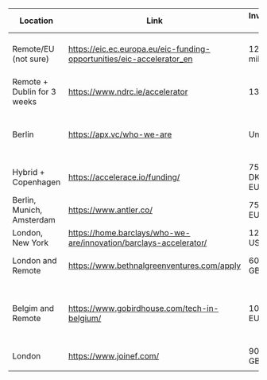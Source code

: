 
| Location                    | Link                                                                  | Investment size        | Grant/Investment Split                                         | Note                                                |
| --------------------------- | --------------------------------------------------------------------- | ---------------------- | -------------------------------------------------------------- | --------------------------------------------------- |
| Remote/EU (not sure)        | https://eic.ec.europa.eu/eic-funding-opportunities/eic-accelerator_en | 12.5 EUR million       | up to 2.5 EUR million as grant and up to 10 EUR million equity |                                                     |
| Remote + Dublin for 3 weeks | https://www.ndrc.ie/accelerator                                       | 130k EUR               | Unknown                                                        | we must be incorporate in Ireland                   |
| Berlin                      | https://apx.vc/who-we-are                                             | Unknown                | Unknown                                                        | Call themselves: "The earliest-stage VC"            |
| Hybrid + Copenhagen         | https://accelerace.io/funding/                                        | 750 000 DKK (100k EUR) | convertible loan 100%                                          | 7-week investment program                           |
| Berlin, Munich, Amsterdam   | https://www.antler.co/                                                | 75 000 EUR             | 10% equity                                                     |                                                     |
| London, New York            | https://home.barclays/who-we-are/innovation/barclays-accelerator/     | 120 000 USD            | Unkown                                                         |                                                     |
| London and Remote           | https://www.bethnalgreenventures.com/apply                            | 60 000 GBP             | Unkown                                                         | Must incorporate in the UK                          |
| Belgim and Remote           | https://www.gobirdhouse.com/tech-in-belgium/                          | 100 000 EUR            | Unkown                                                         | Probably they will want a higher focus on BE market |
| London                      | https://www.joinef.com/                                               | 90 000 GBP             | 8% equity                                                      |                                                     |
|                             |                                                                       |                        |                                                                |                                                     |
